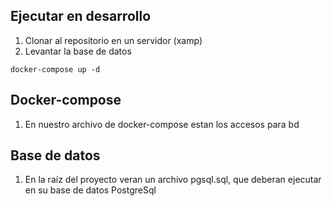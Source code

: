 ## Ejecutar en desarrollo
1. Clonar al repositorio en un servidor (xamp)
2. Levantar la base de datos
```
docker-compose up -d
```
## Docker-compose
1. En nuestro archivo de docker-compose estan los accesos para bd

## Base de datos
1. En la raíz del proyecto veran un archivo pgsql.sql, que deberan ejecutar en su base de datos PostgreSql
